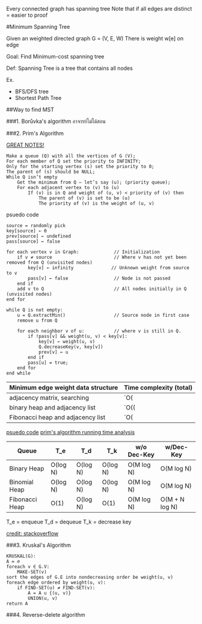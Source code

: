 Every connected graph has spanning tree
Note that if all edges are distinct = easier to proof

#Minimum Spanning Tree

Given an weighted directed graph G = (V, E, W)
There is weight w[e] on edge

Goal: Find Minimum-cost spanning tree

Def: Spanning Tree is a tree that contains all nodes

Ex.
+ BFS/DFS tree
+ Shortest Path Tree

##Way to find MST

###1. Borůvka's algorithm
อาจารย์ไม่ได้สอน

###2. Prim's Algorithm

[GREAT NOTES!](https://www.cse.ust.hk/~dekai/271/notes/L07/L07.pdf)

    Make a queue (Q) with all the vertices of G (V);
    For each member of Q set the priority to INFINITY;
    Only for the starting vertex (s) set the priority to 0;
    The parent of (s) should be NULL;
    While Q isn’t empty
        Get the minimum from Q – let’s say (u); (priority queue);
        For each adjacent vertex to (v) to (u)
            If (v) is in Q and weight of (u, v) < priority of (v) then
                The parent of (v) is set to be (u)
                The priority of (v) is the weight of (u, v)

psuedo code

    source = randomly pick
    key[source] ← 0
    prev[source] ← undefined
    pass[source] ← false
    
    for each vertex v in Graph:             // Initialization
        if v ≠ source                       // Where v has not yet been removed from Q (unvisited nodes)
            key[v] ← infinity              // Unknown weight from source to v
            pass[v] ← false                 // Node is not passed
        end if
        add v to Q                          // All nodes initially in Q (unvisited nodes)
    end for
    
    while Q is not empty:
        u = Q.extractMin()                  // Source node in first case
        remove u from Q
        
        for each neighbor v of u:           // where v is still in Q.
            if !pass[v] && weight(u, v) < key[v]:
                key[v] ← weight(u, v)
                Q.decreaseKey(v, key[v])
                prev[v] ← u
            end if
            pass[u] = true;
        end for
    end while
    
| Minimum edge weight data structure | Time complexity (total) |
|---|---|
| adjacency matrix, searching	| `O(|V|2)` |
| binary heap and adjacency list	| `O((|V| + |E|) log |V|)` = `O(|E| log |V|)` |
| Fibonacci heap and adjacency list	| `O(|E| + |V| log |V|)` |

[psuedo code](http://www.stoimen.com/blog/2012/11/19/computer-algorithms-prims-minimum-spanning-tree/)
[prim's algorithm running time analysis](https://www.cse.ust.hk/~dekai/271/notes/L07/L07.pdf)

Queue          |  T_e   |  T_d   |  T_k   | w/o Dec-Key |   w/Dec-Key
---------------|--------|--------|--------|-------------|---------------
Binary Heap    |O(log N)|O(log N)|O(log N)| O(M log N)  |   O(M log N)
Binomial Heap  |O(log N)|O(log N)|O(log N)| O(M log N)  |   O(M log N)
Fibonacci Heap |  O(1)  |O(log N)|  O(1)  | O(M log N)  | O(M + N log N)

T_e = enqueue
T_d = dequeue
T_k = decrease key

[credit: stackoverflow](http://stackoverflow.com/questions/9255620/why-does-dijkstras-algorithm-use-decrease-key)

###3. Kruskal's Algorithm

    KRUSKAL(G):
    A = ∅
    foreach v ∈ G.V:
        MAKE-SET(v)
    sort the edges of G.E into nondecreasing order be weight(u, v)
    foreach edge ordered by weight(u, v):
        if FIND-SET(u) ≠ FIND-SET(v):
            A = A ∪ {(u, v)}
            UNION(u, v)
    return A

###4. Reverse-delete algorithm

